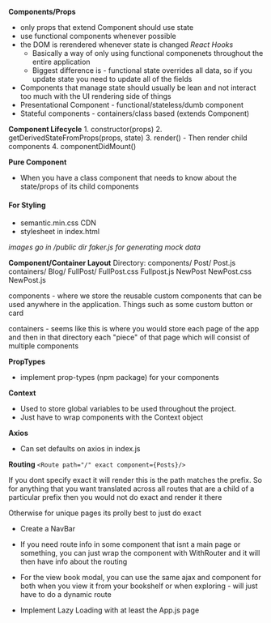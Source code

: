 **Components/Props**
- only props that extend Component should use state
- use functional components whenever possible
- the DOM is rerendered whenever state is changed
    *React Hooks*
     - Basically a way of only using functional componenets throughout
       the entire application
     - Biggest difference is - functional state overrides all data, so if you update
       state you need to update all of the fields
- Components that manage state should usually be lean and not interact too much
  with the UI rendering side of things
- Presentational Component - functional/stateless/dumb component
- Stateful components - containers/class based (extends Component)


**Component Lifecycle**
    1. constructor(props)
    2. getDerivedStateFromProps(props, state)
    3. render()
        - Then render child components
    4. componentDidMount()


**Pure Component**
- When you have a class component that needs to know about the state/props of its
  child components


#### For Styling
- semantic.min.css CDN
- stylesheet in index.html

*images go in /public dir*
*faker.js for generating mock data*



**Component/Container Layout**
Directory:
components/
    Post/
        Post.js
containers/
    Blog/
        FullPost/
            FullPost.css
            Fullpost.js
        NewPost
            NewPost.css
            NewPost.js
        
components - where we store the reusable custom components that can be used anywhere
in the application. Things such as some custom button or card

containers - seems like this is where you would store each page of the app
and then in that directory each "piece" of that page which will consist of
multiple components


**PropTypes**
- implement prop-types (npm package) for your components


**Context**
- Used to store global variables to be used throughout the project.
- Just have to wrap components with the Context object

**Axios**
- Can set defaults on axios in index.js

**Routing**
```<Route path="/" exact component={Posts}/>```

If you dont specify exact it will render this is the path matches the prefix.
So for anything that you want translated across all routes that are a child of a
particular prefix then you would not do exact and render it there

Otherwise for unique pages its prolly best to just do exact

- Create a NavBar

- If you need route info in some component that isnt a main page or something, you can
  just wrap the component with WithRouter and it will then have info about the routing

- For the view book modal, you can use the same ajax and component for both when you view it 
  from your bookshelf or when exploring - will just have to do a dynamic route

- Implement Lazy Loading with at least the App.js page
